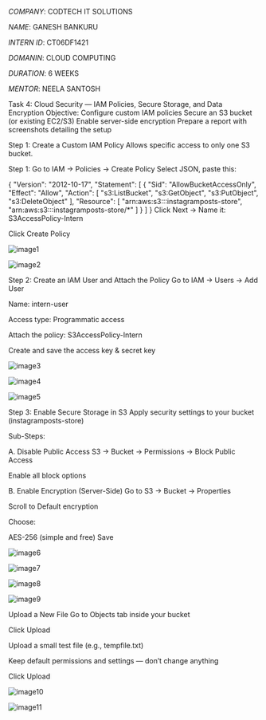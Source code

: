 *COMPANY*: CODTECH IT SOLUTIONS

*NAME*: GANESH BANKURU

*INTERN ID*: CT06DF1421

*DOMANIN*: CLOUD COMPUTING

*DURATION*: 6 WEEKS

*MENTOR*: NEELA SANTOSH

Task 4: Cloud Security — IAM Policies, Secure Storage, and Data Encryption
Objective: Configure custom IAM policies
Secure an S3 bucket (or existing EC2/S3)
Enable server-side encryption
Prepare a report with screenshots detailing the setup

Step 1: Create a Custom IAM Policy
Allows specific access to only one S3 bucket.

Step 1:
Go to IAM → Policies → Create Policy
Select JSON, paste this:

{
  "Version": "2012-10-17",
  "Statement": [
    {
      "Sid": "AllowBucketAccessOnly",
      "Effect": "Allow",
      "Action": [
        "s3:ListBucket",
        "s3:GetObject",
        "s3:PutObject",
        "s3:DeleteObject"
      ],
      "Resource": [
        "arn:aws:s3:::instagramposts-store",
        "arn:aws:s3:::instagramposts-store/*"
      ]
    }
  ]
}
Click Next → Name it: S3AccessPolicy-Intern

Click Create Policy

![image1](images/task41.png)

![image2](images/task42.png)


Step 2: Create an IAM User and Attach the Policy
Go to IAM → Users → Add User

Name: intern-user

Access type: Programmatic access

Attach the policy: S3AccessPolicy-Intern

Create and save the access key & secret key


![image3](images/task43.png)

![image4](images/task44.png)

![image5](images/task45.png)

Step 3: Enable Secure Storage in S3
Apply security settings to your bucket (instagramposts-store)

Sub-Steps:

A. Disable Public Access
S3 → Bucket → Permissions → Block Public Access

Enable all block options

B. Enable Encryption (Server-Side)
Go to S3 → Bucket → Properties

Scroll to Default encryption

Choose:

AES-256 (simple and free)
Save

![image6](images/task46.png)

![image7](images/task47.png)

![image8](images/task48.png)

![image9](images/task49.png)

Upload a New File
Go to Objects tab inside your bucket

Click Upload

Upload a small test file (e.g., tempfile.txt)

Keep default permissions and settings — don’t change anything

Click Upload

![image10](images/task410.png)

![image11](images/task411.png)


